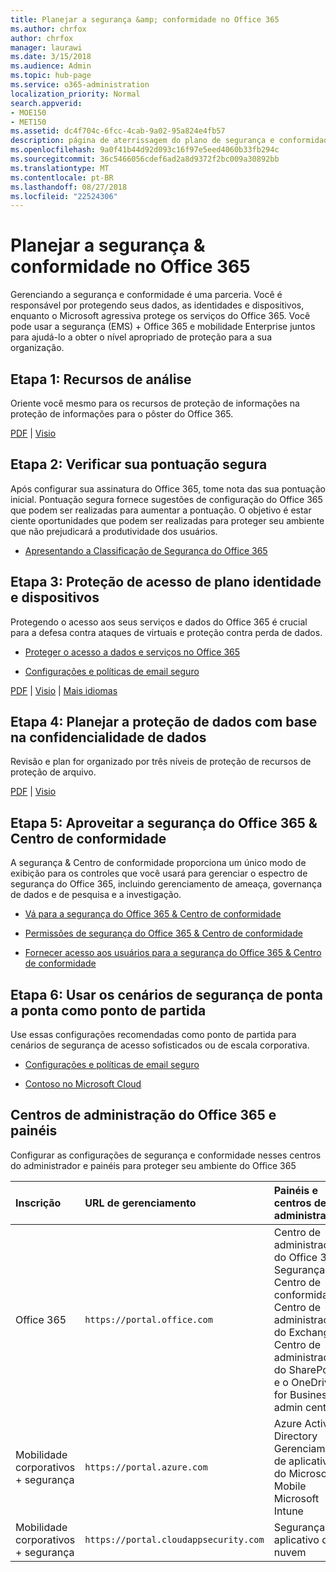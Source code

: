 ```yaml
---
title: Planejar a segurança &amp; conformidade no Office 365
ms.author: chrfox
author: chrfox
manager: laurawi
ms.date: 3/15/2018
ms.audience: Admin
ms.topic: hub-page
ms.service: o365-administration
localization_priority: Normal
search.appverid:
- MOE150
- MET150
ms.assetid: dc4f704c-6fcc-4cab-9a02-95a824e4fb57
description: página de aterrissagem do plano de segurança e conformidade
ms.openlocfilehash: 9a0f41b44d92d093c16f97e5eed4060b33fb294c
ms.sourcegitcommit: 36c5466056cdef6ad2a8d9372f2bc009a30892bb
ms.translationtype: MT
ms.contentlocale: pt-BR
ms.lasthandoff: 08/27/2018
ms.locfileid: "22524306"
---
```

# <a name="plan-for-security-amp-compliance-in-office-365"></a>Planejar a segurança &amp; conformidade no Office 365

Gerenciando a segurança e conformidade é uma parceria. Você é responsável por protegendo seus dados, as identidades e dispositivos, enquanto o Microsoft agressiva protege os serviços do Office 365. Você pode usar a segurança (EMS) + Office 365 e mobilidade Enterprise juntos para ajudá-lo a obter o nível apropriado de proteção para a sua organização.
  
## <a name="step-1-review-capabilities"></a>Etapa 1: Recursos de análise

Oriente você mesmo para os recursos de proteção de informações na proteção de informações para o pôster do Office 365. 
  
[PDF](https://download.microsoft.com/download/2/3/D/23D91386-8349-4F7A-9470-FD5AED861F16/MSFT_cloud_architecture_informationprotection.pdf) | [Visio](https://download.microsoft.com/download/2/3/D/23D91386-8349-4F7A-9470-FD5AED861F16/MSFT_cloud_architecture_informationprotection.vsd)
  
## <a name="step-2-check-your-secure-score"></a>Etapa 2: Verificar sua pontuação segura

Após configurar sua assinatura do Office 365, tome nota das sua pontuação inicial. Pontuação segura fornece sugestões de configuração do Office 365 que podem ser realizadas para aumentar a pontuação. O objetivo é estar ciente oportunidades que podem ser realizadas para proteger seu ambiente que não prejudicará a produtividade dos usuários.
  
- [Apresentando a Classificação de Segurança do Office 365](office-365-secure-score.md)
    
## <a name="step-3-plan-access-protection-for-identity-and-devices"></a>Etapa 3: Proteção de acesso de plano identidade e dispositivos

Protegendo o acesso aos seus serviços e dados do Office 365 é crucial para a defesa contra ataques de virtuais e proteção contra perda de dados.
  
- [Proteger o acesso a dados e serviços no Office 365](protect-access-to-data-and-services.md)
    
- [Configurações e políticas de email seguro](https://docs.microsoft.com/microsoft-365/enterprise/secure-email-recommended-policies)
    
[PDF](https://go.microsoft.com/fwlink/p/?linkid=841656) | [Visio](https://go.microsoft.com/fwlink/p/?linkid=841657) | [Mais idiomas](https://www.microsoft.com/download/details.aspx?id=55032)
  
## <a name="step-4-plan-data-protection-based-on-data-sensitivity"></a>Etapa 4: Planejar a proteção de dados com base na confidencialidade de dados

Revisão e plan for organizado por três níveis de proteção de recursos de proteção de arquivo.
  
[PDF](http://download.microsoft.com/download/7/8/9/789645A5-BD10-4541-BC33-F8D1EFF5E911/MSFT_cloud_architecture_O365%20file%20protection.pdf) | [Visio](http://download.microsoft.com/download/7/8/9/789645A5-BD10-4541-BC33-F8D1EFF5E911/MSFT_cloud_architecture_O365%20file%20protection.vsdx)
  
## <a name="step-5-leverage-the-office-365-security-amp-compliance-center"></a>Etapa 5: Aproveitar a segurança do Office 365 &amp; Centro de conformidade

A segurança &amp; Centro de conformidade proporciona um único modo de exibição para os controles que você usará para gerenciar o espectro de segurança do Office 365, incluindo gerenciamento de ameaça, governança de dados e de pesquisa e a investigação. 
  
- [Vá para a segurança do Office 365 &amp; Centro de conformidade](go-to-the-securitycompliance-center.md)
    
- [Permissões de segurança do Office 365 &amp; Centro de conformidade](permissions-in-the-security-and-compliance-center.md)
    
- [Fornecer acesso aos usuários para a segurança do Office 365 &amp; Centro de conformidade](grant-access-to-the-security-and-compliance-center.md)
    
## <a name="step-6-use-end-to-end-security-scenarios-as-starting-points"></a>Etapa 6: Usar os cenários de segurança de ponta a ponta como ponto de partida

Use essas configurações recomendadas como ponto de partida para cenários de segurança de acesso sofisticados ou de escala corporativa.
  
- [Configurações e políticas de email seguro](https://docs.microsoft.com/microsoft-365/enterprise/secure-email-recommended-policies)
    
- [Contoso no Microsoft Cloud](http://aka.ms/cloudarchcontoso)
    
## <a name="office-365-admin-centers-and-dashboards"></a>Centros de administração do Office 365 e painéis

Configurar as configurações de segurança e conformidade nesses centros do administrador e painéis para proteger seu ambiente do Office 365
  
|**Inscrição**|**URL de gerenciamento**|**Painéis e centros de administração**|
|:-----|:-----|:-----|
|Office 365  <br/> |`https://portal.office.com`  <br/> | Centro de administração do Office 365  <br/>  Segurança &amp; Centro de conformidade  <br/>  Centro de administração do Exchange  <br/>  Centro de administração do SharePoint e o OneDrive for Business admin center  <br/> |
|Mobilidade corporativos + segurança  <br/> |`https://portal.azure.com`  <br/> | Azure Active Directory  <br/>  Gerenciamento de aplicativos do Microsoft Mobile  <br/>  Microsoft Intune  <br/> |
|Mobilidade corporativos + segurança  <br/> |`https://portal.cloudappsecurity.com`  <br/> | Segurança de aplicativo de nuvem  <br/> |
   

